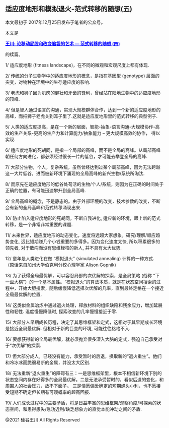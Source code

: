 ## 适应度地形和模拟退火-范式转移的随想(五)

本文最初于 2017年12月25日发布于笔者的公众号。

本文是

<strong><a style="color: #0000ff;" href="https://chuan.us/archives/449">王川: 论移动屁股和改变脑袋的艺术 &#8212;
范式转移的随想 (四)</a></strong>

的续篇。

1/ 适应度地形 (fitness landscape)，在不同的微观和宏观尺度上都有体现.

2/ 传统的分子生物学中的适应度地形的概念，是指在基因型 (genotype) 层面的突变，对物种在环境中的生存适应度的影响.

3/ 老虎和狮子因为肌肉的健壮和牙齿的锋利，曾经站在陆地生物中的适应度地形的顶峰.

4/ 但是智人通过语言的沟通，实现大规模群体合作，达到一个新的适应度地形的高峰，而把狮子老虎关到笼子里了.这就是适应度地形里的范式转移的典型例子.

5/ 人类的适应度提高，是在一个新的层面，智能-抽象-语言沟通-大规模协作-高效的生产关系-更高的生产力和计算能力/抽象能力
&#8211; 更大规模高效的协作， 得以实现.

6/ 适应度地形的死胡同，是指一个局部的高峰，而不是全局的高峰。从局部高峰朝任何方向进化，都必须经过很长一片的低谷，才可能去攀登全局的高峰.

7/ 大部分生物，个人，复杂系统，虽然曾经达到过某个局部高峰，因为无法跨越这一大片低谷，进而被新环境下涌现的全局高峰的新兴生物/系统所淘汰.

8/ 而原先在适应度地形的低谷处苟活的生物/个人/系统，则因为在正确的时间处于正确的位置，有可能迅速攀升到全局高峰.

9/ 全局高峰的概念，不是静态的。由于外部环境的改变，技术参数的改变，不断会有新的全局高峰和范式转移涌现出来.

10/ 防止陷入适应度地形的死胡同，不断自我进化, 适应新的环境，跟上新的范式转移，是一个非常非常重要的课题.

11/ 未来世界，适应度地形的动态变化，速度将远超大家想象。研究/理解/顺应趋势变化, 远比短期赚几个小钱重要的多得多。因为变化速度太快,
所以积累很多的领先者, 对于敢闯而没有思维桎梏的新人, 并不具有太大优势.

12/ 童年是人类进化在做 “模拟退火” (simulated annealing) 计算的一种方式. （原话来自加州大学伯克利分校心理学家 Alison
Gopnik)

13/ 为了获得全局最优解，可以容忍局部的次优解的探索，是全局策略 (俗称
&#8220;下一盘大棋&#8221;）的一个基本属性。“模拟退火”的算法本质，就是在状态空间搜索的过程中，开始大胆搜索，随后缓慢降低选择次优解的几率，直到最终定格在一个接近全局最优解的位置.

14/ 这类似金属冶炼中通过退火处理，释放材料的组织缺陷和残余应力，增加延展性和韧性. 温度慢慢降低时, 探索改变的几率慢慢接近于零.

15/ 大部分人早期成长历程，决定了其思维框架和定式，这相对于其早期成长环境是接近全局最优解. 但相对于新的巨变的环境,
可能往往格格不入.

16/ 要想获得新的全局最优解，就必须抛弃很多深入大脑的定式，强迫自己承受对于“次优解”的探索.

17/ 但大部分成人，已经没有能力，承受暂时的后退，换取新的“退火重生”。他们和冷冰冰而脆弱易断的金属，并没太大区别.

18/ 无法重新“退火重生”的障碍有三：一是思维框架里，根本不相信新环境下别的状态空间内存在好得多的全局最优解。二是无法承受暂时的，看似后退的变化，和周围人的社会压力，放不下面子。
三是情愿偏爱确定的短期蝇头小利，也不愿接受短期不确定但长期有可观概率的超高回报.

19/ 人们成长过程中的主要矛盾，将是日益丰富的思维框架/观察角度/可探索的状态空间，和患得患失/急功近利/缺乏想象力的直觉本能冲动之间的矛盾.

@2021 硅谷王川 All Rights Reserved

